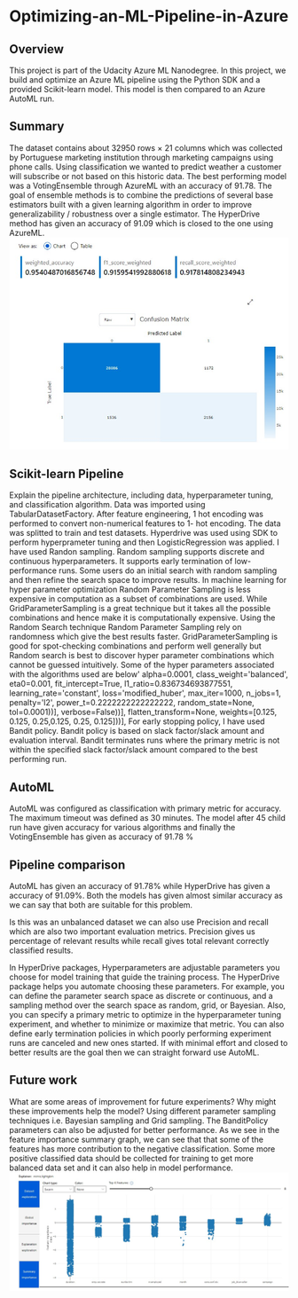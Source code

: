 # Optimizing-an-ML-Pipeline-in-Azure

## Overview
This project is part of the Udacity Azure ML Nanodegree. In this project, we build and optimize an Azure ML pipeline using the Python SDK and a provided Scikit-learn model. This model is then compared to an Azure AutoML run.
## Summary
The dataset contains about 32950 rows × 21 columns which was collected by Portuguese marketing institution through marketing campaigns using phone calls.  Using classification we wanted to predict weather a customer will subscribe or not based on this historic data.
The best performing model was a VotingEnsemble through AzureML with an accuracy of 91.78. The goal of ensemble methods is to combine the predictions of several base estimators built with a given learning algorithm in order to improve generalizability / robustness over a single estimator. The HyperDrive method has given an accuracy of 91.09 which is closed to the one using AzureML.
![](images/Accuracy%20Perfomance.jpg)
 
## Scikit-learn Pipeline
Explain the pipeline architecture, including data, hyperparameter tuning, and classification algorithm.
Data was imported using TabularDatasetFactory. After feature engineering, 1 hot encoding was performed to convert non-numerical features to 1- hot encoding. The data was splitted to train and test datasets. Hyperdrive was used using SDK to perform hyperprameter tuning and then LogisticRegression was applied.
I have used Randon sampling. Random sampling supports discrete and continuous hyperparameters. It supports early termination of low-performance runs. Some users do an initial search with random sampling and then refine the search space to improve results.
In machine learning for hyper parameter optimization Random Parameter Sampling is less expensive in computation as a subset of combinations are used. While GridParameterSampling is a great technique but it takes all the possible combinations and hence make it is computationally expensive.
Using the Random Search technique Random Parameter Sampling rely on randomness which give the best results faster.
GridParameterSampling is good for spot-checking combinations and perform well generally but Random search is best to discover hyper parameter combinations which cannot be guessed intuitively.
Some of the hyper parameters associated with the algorithms used are below'
alpha=0.0001,
class_weight='balanced',
eta0=0.001,
fit_intercept=True,
l1_ratio=0.836734693877551,
learning_rate='constant',
loss='modified_huber',
max_iter=1000,
n_jobs=1,
penalty='l2',
power_t=0.2222222222222222,
random_state=None,
tol=0.0001))],
verbose=False))],
flatten_transform=None,
weights=[0.125, 0.125, 0.25,0.125, 0.25, 0.125]))],
For early stopping policy, I have used Bandit policy. Bandit policy is based on slack factor/slack amount and evaluation interval. Bandit terminates runs where the primary metric is not within the specified slack factor/slack amount compared to the best performing run.

## AutoML
AutoML was configured as classification with primary metric for accuracy. The maximum timeout was defined as 30 minutes. The model after 45 child run have given accuracy for various algorithms and finally the VotingEnsemble has given as accuracy of 91.78 %

## Pipeline comparison
AutoML has given an accuracy of 91.78% while HyperDrive has given a accuracy of 91.09%. Both the models has given almost similar accuracy as we can say that both are suitable for this problem.

Is this was an unbalanced dataset we can also use Precision and recall which are also two important evaluation metrics. Precision gives us percentage of relevant results while recall gives total relevant correctly classified results.

In HyperDrive packages, Hyperparameters are adjustable parameters you choose for model training that guide the training process. The HyperDrive package helps you automate choosing these parameters. For example, you can define the parameter search space as discrete or continuous, and a sampling method over the search space as random, grid, or Bayesian. Also, you can specify a primary metric to optimize in the hyperparameter tuning experiment, and whether to minimize or maximize that metric. You can also define early termination policies in which poorly performing experiment runs are canceled and new ones started. If with minimal effort and closed to better results are the goal then we can straight forward use AutoML.

## Future work
What are some areas of improvement for future experiments? Why might these improvements help the model?
Using different parameter sampling techniques i.e. Bayesian sampling and Grid sampling. The BanditPolicy parameters can also be adjusted for better performance. 
As we see in the feature importance summary graph, we can see that that some of the features has more contribution to the negative classification. Some more positive classified data should be collected for training to get more balanced data set and it can also help in model performance.
 ![](images/Summary%20Features.jpg)


